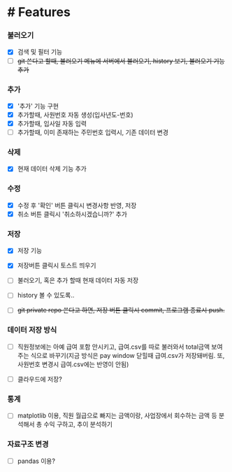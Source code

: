 # # Features
 ### 불러오기
 - [x] 검색 및 필터 기능
 - [ ] ~~git 쓴다고 할때, 불러오기 메뉴에 서버에서 불러오기, history 보기, 불러오기 기능 추가~~

 ### 추가
 - [x] '추가' 기능 구현
 - [x] 추가할때, 사원번호 자동 생성(입사년도-번호)
 - [x] 추가할때, 입사일 자동 입력
 - [ ] 추가할때, 이미 존재하는 주민번호 입력시, 기존 데이터 변경

 ### 삭제
 - [x] 현재 데이터 삭제 기능 추가

 ### 수정
 - [x] 수정 후 '확인' 버튼 클릭시 변경사항 반영, 저장
 - [x] 취소 버튼 클릭시 '취소하시겠습니까?' 추가

 ### 저장
 - [x] 저장 기능
 - [x] 저장버튼 클릭시 토스트 띄우기
 - [ ] 불러오기, 혹은 추가 할때 현재 데이터 자동 저장
 - [ ] history 볼 수 있도록..
 - [ ] ~~git private repo 쓴다고 하면, 저장 버튼 클릭시 commit, 프로그램 종료시 push.~~


 ### 데이터 저장 방식
 - [ ] 직원정보에는 아예 급여 포함 안시키고, 급여.csv를 따로 불러와서 total금액 보여주는 식으로 바꾸기(지금 방식은 pay window 닫힐때 급여.csv가 저장돼버림. 또, 사원번호 변경시 급여.csv에는 반영이 안됨)

 - [ ] 클라우드에 저장?


 ### 통계
 - [ ] matplotlib 이용, 직원 월급으로 빠지는 금액이랑, 사업장에서 회수하는 금액 등 분석해서 총 수익 구하고, 추이 분석하기


 ### 자료구조 변경
 - [ ] pandas 이용?